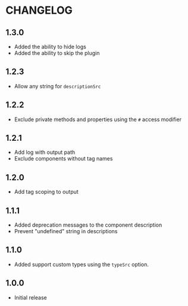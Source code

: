 # CHANGELOG

## 1.3.0

- Added the ability to hide logs
- Added the ability to skip the plugin

## 1.2.3

- Allow any string for `descriptionSrc`

## 1.2.2

- Exclude private methods and properties using the `#` access modifier

## 1.2.1

- Add log with output path
- Exclude components without tag names

## 1.2.0

- Add tag scoping to output

## 1.1.1

- Added deprecation messages to the component description
- Prevent "undefined" string in descriptions

## 1.1.0

- Added support custom types using the `typeSrc` option.

## 1.0.0

- Initial release